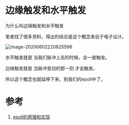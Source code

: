

# 边缘触发和水平触发



为什么叫边缘触发和水平触发

笔者找了很多资料，得出的结论是这个概念来自于电子设计。

![image-20200602220825596](http://picgo.vipkk.work/20200602220825.png)

水平触发就是 当我们脉冲上去的时候，会一直触发。

边缘触发就是 当脉冲变动的那一刻 才会触发。

所以这个概念也就延伸下来，到我们的epoll中了。





# 参考

1. [epoll的原理和实现](https://tqr.ink/2017/10/05/implementation-of-epoll/)